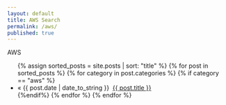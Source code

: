 ```yaml
---
layout: default
title: AWS Search
permalink: /aws/
published: true
---
```

<div id='category_page_title'>AWS</div>
<div id="home">
    <ul class="posts">
        {% assign sorted_posts = site.posts | sort: "title" %}
        {% for post in sorted_posts %}
            {% for category in post.categories %}
                {% if category == "aws" %}
                    <li>&laquo; <span>{{ post.date | date_to_string }}</span>&nbsp;&nbsp;<a href="{{ post.url }}">{{ post.title }}</a></li>
                {%endif%}
            {% endfor %}
        {% endfor %}
    </ul>
</div>
